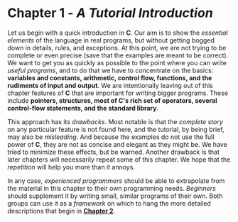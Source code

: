 # Chapter 1 - *A Tutorial Introduction*

Let us begin with a quick introduction in **C**. Our aim is to show the *essential elements* of the language in real programs, but without getting bogged down in details, rules, and exceptions. At this point, we are not trying to be complete or even precise (save that the examples are meant to be correct). We want to get you as quickly as possible to the point where you can write *useful programs*, and to do that we have to concentrate on the basics: **variables and constants, arithmetic, control flow, functions, and the rudiments of input and output**. We are intentionally leaving out of this chapter features of **C** that are important for writing bigger programs. These include **pointers, structures, most of C's rich set of operators, several control-flow statements, and the standard library**.

This approach has its *drawbacks*. Most notable is that the *complete story* on any particular feature is not found here, and the tutorial, by being brief, may also be *misleading*. And because the examples do not use the full power of **C**, they are not as concise and elegant as they might be. We have tried to minimize these effects, but be warned. Another drawback is that later chapters will necessarily repeat some of this chapter. We hope that the *repetition* will help you more than it annoys.

In any case, *experienced programmers* should be able to extrapolate from the material in this chapter to their own programming needs. *Beginners* should supplement it by writing small, similar programs of their own. Both groups can use it as a *framework* on which to hang the more detailed descriptions that begin in [**Chapter 2**]().
